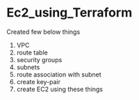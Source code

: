 # Ec2_using_Terraform

Created few below things
1. VPC
2. route table
3. security groups
4. subnets
5. route association with subnet
6. create key-pair
7. create EC2 using these things
